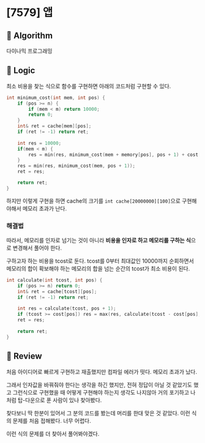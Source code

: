 # [7579] 앱
## 📕 Algorithm
다이나믹 프로그래밍
## 📗 Logic
최소 비용을 찾는 식으로 함수를 구현하면 아래의 코드처럼 구현할 수 있다.
```c++
int minimum_cost(int mem, int pos) {
    if (pos >= n) {
        if (mem < m) return 10000;
        return 0;
    }
    int& ret = cache[mem][pos];
    if (ret != -1) return ret;
    
    int res = 10000;
    if(mem < m) {
        res = min(res, minimum_cost(mem + memory[pos], pos + 1) + cost[pos]);
    }
    res = min(res, minimum_cost(mem, pos + 1));
    ret = res;

    return ret;
}
```
하지만 이렇게 구현을 하면 cache의 크기를 ```int cache[20000000][100]```으로 구현해야해서 메모리 초과가 난다.

### 해결법

따라서, 메모리를 인자로 넘기는 것이 아니라 **비용을 인자로 하고 메모리를 구하는 식**으로 변경해서 풀어야 한다.

구하고자 하는 비용을 tcost로 둔다. tcost를 0부터 최대값인 10000까지 순회하면서 메모리의 합이 확보해야 하는 메모리의 합을 넘는 순간의 tcost가 최소 비용이 된다.
```c++
int calculate(int tcost, int pos) {
    if (pos >= n) return 0;
    int& ret = cache[tcost][pos];
    if (ret != -1) return ret;
    
    int res = calculate(tcost, pos + 1);
    if (tcost >= cost[pos]) res = max(res, calculate(tcost - cost[pos], pos + 1) + memory[pos]);  //메모리를 더 많이 확보하는 것을 선택한다.
    ret = res;
    
    return ret;
}
```
## 📘 Review
처음 아이디어로 빠르게 구현하고 재출했지만 컴파일 에러가 떳다. 메모리 초과가 났다. 

그래서 인자값을 바꿔줘야 한다는 생각을 하긴 했지만, 전혀 정답이 아닐 것 같았기도 했고 그런식으로 구현했을 때 어떻게 구현해야 하는지 생각도 나지않아 거의 포기하고 나처럼 탑-다운으로 푼 사람이 있나 찾아봤다.

찾다보니 딱 한분이 있어서 그 분의 코드를 봤는데 머리를 한대 맞은 것 같았다. 이런 식의 문제를 처음 접해봤다. 너무 어렵다.

이런 식의 문제를 더 찾아서 풀어봐야겠다.
